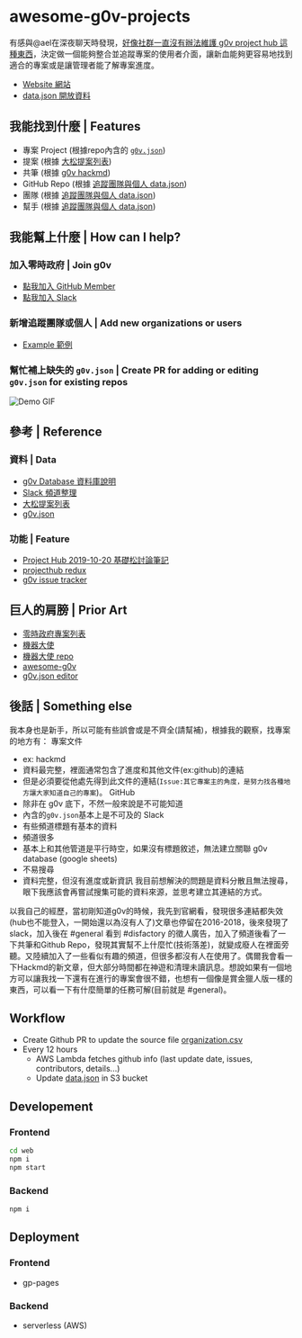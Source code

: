 # awesome-g0v-projects

有感與@ael在深夜聊天時發現，[好像社群一直沒有辦法維護 g0v project hub 這種東西](https://g0v-tw.slack.com/archives/C0386M58S/p1587666570002700)，決定做一個能夠整合並追蹤專案的使用者介面，讓新血能夠更容易地找到適合的專案或是讓管理者能了解專案進度。

- [Website 網站](https://chunyenhuang.github.io/awesome-g0v-projects)
- [data.json 開放資料](https://awesome-g0v-projects-dev-data.s3.amazonaws.com/data.json)

## 我能找到什麼 | Features

- 專案 Project (根據repo內含的 [`g0v.json`](https://github.com/g0v/g0v.json))
- 提案 (根據 [大松提案列表](https://docs.google.com/spreadsheets/d/1C9-g1pvkfqBJbfkjPB0gvfBbBxVlWYJj6tTVwaI5_x8/edit#gid=1563040282))
- 共筆 (根據 [g0v hackmd](https://g0v.hackmd.io/?nav=overview))
- GitHub Repo (根據 [追蹤團隊與個人 data.json](https://github.com/chunyenHuang/awesome-g0v-projects/blob/master/data/organizations.csv))
- 團隊 (根據 [追蹤團隊與個人 data.json](https://github.com/chunyenHuang/awesome-g0v-projects/blob/master/data/organizations.csv))
- 幫手 (根據 [追蹤團隊與個人 data.json](https://github.com/chunyenHuang/awesome-g0v-projects/blob/master/data/organizations.csv))

## 我能幫上什麼 | How can I help? 

### 加入零時政府 | Join g0v

- [點我加入 GitHub Member](https://g0v.hackmd.io/I4_oYRIvT9S0RKufKKKKvg#%E7%94%B3%E8%AB%8B%E6%88%90%E7%82%BA-member-%E6%A9%9F%E5%88%B6)
- [點我加入 Slack](https://join.g0v.tw/)

### 新增追蹤團隊或個人 | Add new organizations or users 

- [Example 範例](https://github.com/chunyenHuang/awesome-g0v-projects/pull/3)

### 幫忙補上缺失的 `g0v.json` | Create PR for adding or editing `g0v.json` for existing repos 

![Demo GIF](docs/add-edit-g0vJson.gif)

## 參考 | Reference

### 資料 | Data

- [g0v Database 資料庫說明](https://g0v.hackmd.io/eC2vgApVTu2AT7UmHeLDEg?view)
- [Slack 頻道整理](https://g0v-tw.slack.com/archives/C02G2SXKX/p1582454881007300)
- [大松提案列表](https://docs.google.com/spreadsheets/d/1C9-g1pvkfqBJbfkjPB0gvfBbBxVlWYJj6tTVwaI5_x8/edit#gid=1563040282)
- [g0v.json](https://github.com/g0v/g0v.json)

### 功能 | Feature

- [Project Hub 2019-10-20 基礎松討論筆記](https://g0v.hackmd.io/ag_WZEvPTYqzkvaukq_-Zw)
- [projecthub redux](https://g0v.hackpad.tw/projecthub-redux-9U6DLtdZc48)
- [g0v issue tracker](https://g0v.hackpad.tw/g0v-issue-tracker-iZZmyUdY57c)


## 巨人的肩膀 | Prior Art 

- [零時政府專案列表](https://tomliau33.github.io/G0vProjectList/)
- [機器大使](https://amb.g0v.tw/repos)
- [機器大使 repo](https://github.com/g0v/ambassador)
- [awesome-g0v](https://github.com/g0v/awesome-g0v)
- [g0v.json  editor](https://github.com/g0v/editor)

## 後話 | Something else

我本身也是新手，所以可能有些誤會或是不齊全(請幫補)，根據我的觀察，找專案的地方有：
專案文件
 - ex: hackmd
 - 資料最完整，裡面通常包含了進度和其他文件(ex:github)的連結
 - 但是必須要從他處先得到此文件的連結(`Issue:其它專案主的角度，是努力找各種地方讓大家知道自己的專案`)。
GitHub
 - 除非在 g0v 底下，不然一般來說是不可能知道
 - 內含的`g0v.json`基本上是不可及的
Slack
 - 有些頻道標題有基本的資料
 - 頻道很多
 - 基本上和其他管道是平行時空，如果沒有標題敘述，無法建立關聯
g0v database (google sheets)
 - 不易搜尋
 - 資料完整，但沒有進度或新資訊
我目前想解決的問題是資料分散且無法搜尋，眼下我應該會再嘗試搜集可能的資料來源，並思考建立其連結的方式。

以我自己的經歷，當初剛知道g0v的時候，我先到官網看，發現很多連結都失效(hub也不能登入，一開始還以為沒有人了)文章也停留在2016-2018，後來發現了slack，加入後在 #general 看到 #disfactory 的徵人廣告，加入了頻道後看了一下共筆和Github Repo，發現其實幫不上什麼忙(技術落差)，就變成廢人在裡面旁聽。又陸續加入了一些看似有趣的頻道，但很多都沒有人在使用了。偶爾我會看一下Hackmd的新文章，但大部分時間都在神遊和清理未讀訊息。想說如果有一個地方可以讓我找一下還有在進行的專案會很不錯，也想有一個像是賞金獵人版一樣的東西，可以看一下有什麼簡單的任務可解(目前就是 #general)。

## Workflow

- Create Github PR to update the source file  [organization.csv](data/organizations.csv)
- Every 12 hours
  - AWS Lambda fetches github info (last update date, issues, contributors, details...)
  - Update [data.json](https://awesome-g0v-projects-dev-data.s3.amazonaws.com/data.json) in S3 bucket
  
## Developement

### Frontend

```bash
cd web
npm i
npm start
```

### Backend

```bash
npm i
```

## Deployment

### Frontend

- gp-pages

### Backend

- serverless (AWS)

